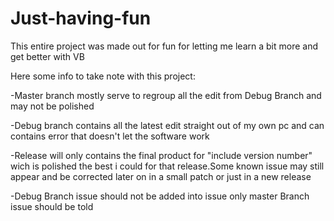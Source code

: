 # Just-having-fun
This entire project was made out for fun for letting me learn a bit more and get better with VB

Here some info to take note with this project:


-Master branch mostly serve to regroup all the edit from Debug Branch and may not be polished


-Debug branch contains all the latest edit straight out of my own pc and can contains error that doesn't let the software work


-Release will only contains the final product for "include version number" wich is polished the best i could for that release.Some known issue may still appear and be corrected later on in a small patch or just in a new release

-Debug Branch issue should not be added into issue only master Branch issue should be told

